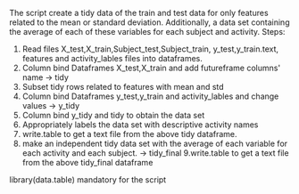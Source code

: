 The script create a tidy data of the train and test data for only features related to the mean or standard deviation. 
Additionally, a data set containing the average of each of these variables for each subject and activity.
Steps:
1. Read files X_test,X_train,Subject_test,Subject_train, y_test,y_train.text, features and activity_lables  files into dataframes.
2. Column bind Dataframes X_test,X_train and add futureframe columns' name -> tidy
3. Subset tidy rows related to features with mean and std
4. Column bind Dataframes y_test,y_train and activity_lables and change values -> y_tidy
5. Column bind y_tidy and tidy to obtain the data set
6. Appropriately labels the data set with descriptive activity names
7. write.table to get a text file from the above tidy dataframe.
8. make an independent tidy data set with the average of each variable for each activity and each subject. -> tidy_final
9.write.table to get a text file from the above tidy_final dataframe


library(data.table) mandatory for the script